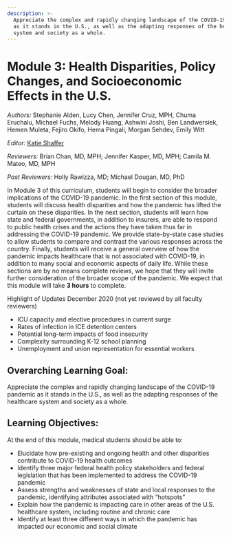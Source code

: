 ```yaml
---
description: >-
  Appreciate the complex and rapidly changing landscape of the COVID-19 pandemic
  as it stands in the U.S., as well as the adapting responses of the healthcare
  system and society as a whole.
---
```


# Module 3: Health Disparities, Policy Changes, and Socioeconomic Effects in the U.S.

_Authors:_ Stephanie Alden, Lucy Chen, Jennifer Cruz, MPH, Chuma Eruchalu, Michael Fuchs, Melody Huang, Ashwini Joshi, Ben Landwersiek, Hemen Muleta, Fejiro Okifo, Hema Pingali, Morgan Sehdev, Emily Witt

_Editor:_ [Katie Shaffer](mailto:katherine_shaffer@hms.harvard.edu)

_Reviewers:_ Brian Chan, MD, MPH; Jennifer Kasper, MD, MPH; Camila M. Mateo, MD, MPH

_Past Reviewers:_ Holly Rawizza, MD; Michael Dougan, MD, PhD

In Module 3 of this curriculum, students will begin to consider the broader implications of the COVID-19 pandemic. In the first section of this module, students will discuss health disparities and how the pandemic has lifted the curtain on these disparities. In the next section, students will learn how state and federal governments, in addition to insurers, are able to respond to public health crises and the actions they have taken thus far in addressing the COVID-19 pandemic. We provide state-by-state case studies to allow students to compare and contrast the various responses across the country. Finally, students will receive a general overview of how the pandemic impacts healthcare that is not associated with COVID-19, in addition to many social and economic aspects of daily life. While these sections are by no means complete reviews, we hope that they will invite further consideration of the broader scope of the pandemic. We expect that this module will take **3 hours** to complete.

Highlight of Updates December 2020 \(not yet reviewed by all faculty reviewers\)

* ICU capacity and elective procedures in current surge
* Rates of infection in ICE detention centers
* Potential long-term impacts of food insecurity
* Complexity surrounding K-12 school planning
* Unemployment and union representation for essential workers

## Overarching Learning Goal:

Appreciate the complex and rapidly changing landscape of the COVID-19 pandemic as it stands in the U.S., as well as the adapting responses of the healthcare system and society as a whole.

## Learning Objectives:

At the end of this module, medical students should be able to:

* Elucidate how pre-existing and ongoing health and other disparities contribute to COVID-19 health outcomes
* Identify three major federal health policy stakeholders and federal legislation that has been implemented to address the COVID-19 pandemic
* Assess strengths and weaknesses of state and local responses to the pandemic, identifying attributes associated with “hotspots”
* Explain how the pandemic is impacting care in other areas of the U.S. healthcare system, including routine and chronic care 
* Identify at least three different ways in which the pandemic has impacted our economic and social climate

